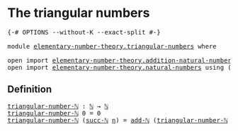 # The triangular numbers

<pre class="Agda"><a id="35" class="Symbol">{-#</a> <a id="39" class="Keyword">OPTIONS</a> <a id="47" class="Pragma">--without-K</a> <a id="59" class="Pragma">--exact-split</a> <a id="73" class="Symbol">#-}</a>

<a id="78" class="Keyword">module</a> <a id="85" href="elementary-number-theory.triangular-numbers.html" class="Module">elementary-number-theory.triangular-numbers</a> <a id="129" class="Keyword">where</a>

<a id="136" class="Keyword">open</a> <a id="141" class="Keyword">import</a> <a id="148" href="elementary-number-theory.addition-natural-numbers.html" class="Module">elementary-number-theory.addition-natural-numbers</a> <a id="198" class="Keyword">using</a> <a id="204" class="Symbol">(</a><a id="205" href="elementary-number-theory.addition-natural-numbers.html#1160" class="Function">add-ℕ</a><a id="210" class="Symbol">)</a>
<a id="212" class="Keyword">open</a> <a id="217" class="Keyword">import</a> <a id="224" href="elementary-number-theory.natural-numbers.html" class="Module">elementary-number-theory.natural-numbers</a> <a id="265" class="Keyword">using</a> <a id="271" class="Symbol">(</a><a id="272" href="elementary-number-theory.natural-numbers.html#1444" class="Datatype">ℕ</a><a id="273" class="Symbol">;</a> <a id="275" href="elementary-number-theory.natural-numbers.html#1478" class="InductiveConstructor">succ-ℕ</a><a id="281" class="Symbol">)</a>
</pre>
## Definition

<pre class="Agda"><a id="triangular-number-ℕ"></a><a id="311" href="elementary-number-theory.triangular-numbers.html#311" class="Function">triangular-number-ℕ</a> <a id="331" class="Symbol">:</a> <a id="333" href="elementary-number-theory.natural-numbers.html#1444" class="Datatype">ℕ</a> <a id="335" class="Symbol">→</a> <a id="337" href="elementary-number-theory.natural-numbers.html#1444" class="Datatype">ℕ</a>
<a id="339" href="elementary-number-theory.triangular-numbers.html#311" class="Function">triangular-number-ℕ</a> <a id="359" class="Number">0</a> <a id="361" class="Symbol">=</a> <a id="363" class="Number">0</a>
<a id="365" href="elementary-number-theory.triangular-numbers.html#311" class="Function">triangular-number-ℕ</a> <a id="385" class="Symbol">(</a><a id="386" href="elementary-number-theory.natural-numbers.html#1478" class="InductiveConstructor">succ-ℕ</a> <a id="393" href="elementary-number-theory.triangular-numbers.html#393" class="Bound">n</a><a id="394" class="Symbol">)</a> <a id="396" class="Symbol">=</a> <a id="398" href="elementary-number-theory.addition-natural-numbers.html#1160" class="Function">add-ℕ</a> <a id="404" class="Symbol">(</a><a id="405" href="elementary-number-theory.triangular-numbers.html#311" class="Function">triangular-number-ℕ</a> <a id="425" href="elementary-number-theory.triangular-numbers.html#393" class="Bound">n</a><a id="426" class="Symbol">)</a> <a id="428" class="Symbol">(</a><a id="429" href="elementary-number-theory.natural-numbers.html#1478" class="InductiveConstructor">succ-ℕ</a> <a id="436" href="elementary-number-theory.triangular-numbers.html#393" class="Bound">n</a><a id="437" class="Symbol">)</a>
</pre>